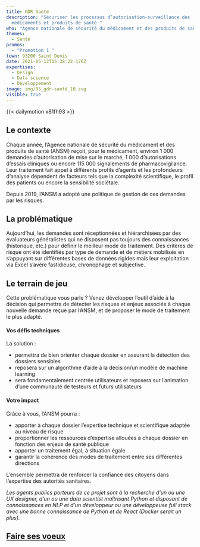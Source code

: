 ```yaml
---
title: GDR Santé
description: "Sécuriser les processus d’autorisation-surveillance des
  médicaments et produits de santé "
who: "Agence nationale de sécurité du médicament et des produits de santé (ANSM) "
themes:
  - Santé
promos:
  - "Promotion 1 "
town: 93200 Saint Denis
date: 2021-05-12T15:38:22.176Z
expertises:
  - Design
  - Data science
  - Développement
image: img/05_gdr-santé_10.svg
visible: true
---
```


{{< dailymotion x81fh93 >}}

## Le contexte

Chaque année, l’Agence nationale de sécurité du médicament et des produits de santé (ANSM) reçoit, pour le médicament, environ 1 000 demandes d’autorisation de mise sur le marché, 1 000 d’autorisations d’essais cliniques ou encore 115 000 signalements de pharmacovigilance. Leur traitement fait appel à différents profils d’agents et les profondeurs d’analyse dépendent de facteurs tels que la complexité scientifique, le profil des patients ou encore la sensibilité sociétale.

Depuis 2019, l’ANSM a adopté une politique de gestion de ces demandes par les risques.

## La problématique

Aujourd’hui, les demandes sont réceptionnées et hiérarchisées par des évaluateurs généralistes qui ne disposent pas toujours des connaissances (historique, etc.) pour définir le meilleur mode de traitement. Des critères de risque ont été identifiés par type de demande et de métiers mobilisés en s’appuyant sur différentes bases de données rigides mais leur exploitation via Excel s’avère fastidieuse, chronophage et subjective.

## Le terrain de jeu

Cette problématique vous parle ? Venez développer l’outil d’aide à la décision qui permettra de détecter les risques et enjeux associés à chaque nouvelle demande reçue par l’ANSM, et de proposer le mode de traitement le plus adapté.

#### Vos défis techniques

La solution :

- permettra de bien orienter chaque dossier en assurant la détection des dossiers sensibles
- reposera sur un algorithme d’aide à la décision/un modèle de machine learning
- sera fondamentalement centrée utilisateurs et reposera sur l’animation d’une communauté de testeurs et futurs utilisateurs

#### Votre impact 

Grâce à vous, l’ANSM pourra :

- apporter à chaque dossier l’expertise technique et scientifique adaptée au niveau de risque
- proportionner les ressources d’expertise allouées à chaque dossier en fonction des enjeux de santé publique
- apporter un traitement égal, à situation égale
- garantir la cohérence des modes de traitement entre ses différentes directions

L’ensemble permettra de renforcer la confiance des citoyens dans l’expertise des autorités sanitaires.

_Les agents publics porteurs de ce projet sont à la recherche d’un ou une UX designer, d’un ou une data scientist maîtrisant Python et disposant de connaissances en NLP et d’un développeur ou une développeuse full stack avec une bonne connaissance de Python et de React (Docker serait un plus)._

## [Faire ses voeux](https://www.demarches-simplifiees.fr/commencer/aac-eig5-voeux)
